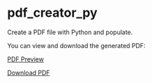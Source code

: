 # pdf_creator_py
Create a PDF file with Python and populate.

You can view and download the generated PDF:

[PDF Preview](./orçamento.pdf)

[Download PDF](./orçamento.pdf)